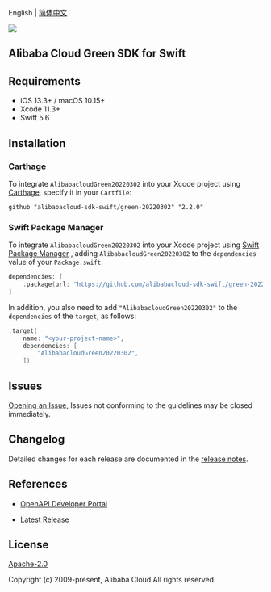 English | [简体中文](README-CN.md)

![](https://aliyunsdk-pages.alicdn.com/icons/AlibabaCloud.svg)

## Alibaba Cloud Green SDK for Swift

## Requirements

- iOS 13.3+ / macOS 10.15+
- Xcode 11.3+
- Swift 5.6

## Installation

### Carthage

To integrate `AlibabacloudGreen20220302` into your Xcode project using [Carthage](https://github.com/Carthage/Carthage), specify it in your `Cartfile`:

```ogdl
github "alibabacloud-sdk-swift/green-20220302" "2.2.0"
```

### Swift Package Manager

To integrate `AlibabacloudGreen20220302` into your Xcode project using [Swift Package Manager](https://swift.org/package-manager/) , adding `AlibabacloudGreen20220302` to the `dependencies` value of your `Package.swift`.

```swift
dependencies: [
    .package(url: "https://github.com/alibabacloud-sdk-swift/green-20220302.git", from: "2.2.0")
]
```

In addition, you also need to add `"AlibabacloudGreen20220302"` to the `dependencies` of the `target`, as follows:

```swift
.target(
    name: "<your-project-name>",
    dependencies: [
        "AlibabacloudGreen20220302",
    ])
```

## Issues

[Opening an Issue](https://github.com/alibabacloud-sdk-swift/green-20220302/issues/new), Issues not conforming to the guidelines may be closed immediately.

## Changelog

Detailed changes for each release are documented in the [release notes](./ChangeLog.txt).

## References

* [OpenAPI Developer Portal](https://next.api.alibabacloud.com/home)
- [Latest Release](https://github.com/alibabacloud-sdk-swift/green-20220302)

## License

[Apache-2.0](http://www.apache.org/licenses/LICENSE-2.0)

Copyright (c) 2009-present, Alibaba Cloud All rights reserved.
